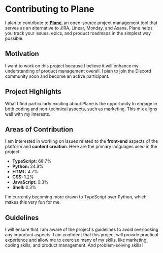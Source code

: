 # Contributing to Plane

I plan to contribute to **[Plane](https://github.com/makeplane/plane)**, an open-source project management tool that serves as an alternative to JIRA, Linear, Monday, and Asana. Plane helps you track your issues, epics, and product roadmaps in the simplest way possible.

## Motivation

I want to work on this project because I believe it will enhance my understanding of product management overall. I plan to join the Discord community soon and become an active participant.

## Project Highlights

What I find particularly exciting about Plane is the opportunity to engage in both coding and non-technical aspects, such as marketing. This mix aligns well with my interests.

## Areas of Contribution

I am interested in working on issues related to the **front-end** aspects of the platform and **content creation**. Here are the primary languages used in the project:

- **TypeScript:** 68.7%
- **Python:** 24.8%
- **HTML:** 4.7%
- **CSS:** 1.2%
- **JavaScript:** 0.3%
- **Shell:** 0.3%

I'm currently becoming more drawn to TypeScript over Python, which makes this very fun for me.

## Guidelines

I will ensure that I am aware of the project's guidelines to avoid overlooking any important aspects. I am confident that this project will provide practical experience and allow me to exercise many of my skills, like marketing, coding skills, and product management. And problem-solving skills!
